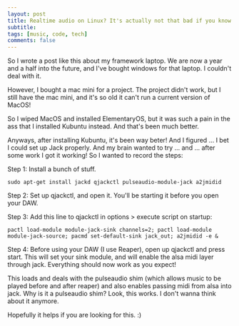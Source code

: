 ```yaml
---
layout: post
title: Realtime audio on Linux? It's actually not that bad if you know the secret invocations!
subtitle:
tags: [music, code, tech]
comments: false
---
```


So I wrote a post like this about my framework laptop. We are now a year and a half into the future, and I've bought windows for that laptop. I couldn't deal with it.

However, I bought a mac mini for a project. The project didn't work, but I still have the mac mini, and it's so old it can't run a current version of MacOS!

So I wiped MacOS and installed ElementaryOS, but it was such a pain in the ass that I installed Kubuntu instead. And that's been much better.

Anyways, after installing Kubuntu, it's been way beter! And I figured ... I bet I could set up Jack properly. And my brain wanted to try ... and ... after some work I got it working! So I wanted to record the steps:

Step 1:
Install a bunch of stuff. 

`sudo apt-get install jackd qjackctl pulseaudio-module-jack a2jmidid`

Step 2:
Set up qjackctl, and open it. You'll be starting it before you open your DAW.

Step 3:
Add this line to qjackctl in options > execute script on startup:

`pactl load-module module-jack-sink channels=2; pactl load-module module-jack-source; pacmd set-default-sink jack_out; a2jmidid -e &`

Step 4:
Before using your DAW (I use Reaper), open up qjackctl and press start. This will set your sink module, and will enable the alsa midi layer through jack. Everything should now work as you expect!

This loads and deals with the pulseaudio shim (which allows music to be played before and after reaper) and also enables passing midi from alsa into jack.
Why is it a pulseaudio shim? Look, this works. I don't wanna think about it anymore.

Hopefully it helps if you are looking for this. :)
